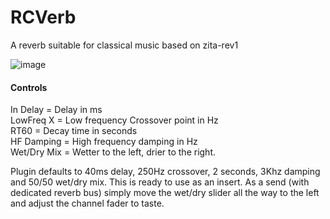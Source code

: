 # RCVerb
A reverb suitable for classical music based on zita-rev1

![image](https://user-images.githubusercontent.com/120390802/211226569-63448dfb-133e-40e3-ab88-88a3da3571da.png)

#### Controls

In Delay = Delay in ms  
LowFreq X = Low frequency Crossover point in Hz  
RT60 = Decay time in seconds  
HF Damping = High frequency damping in Hz  
Wet/Dry Mix = Wetter to the left, drier to the right.  

Plugin defaults to 40ms delay, 250Hz crossover, 2 seconds, 3Khz damping and 50/50 wet/dry mix. This is ready to use as an insert. As a send (with dedicated reverb bus) simply move the wet/dry slider all the way to the left and adjust the channel fader to taste. 


